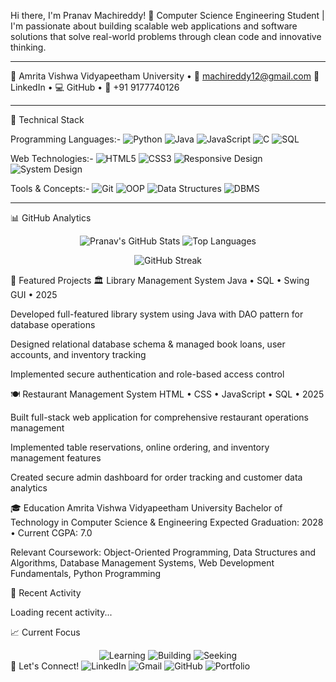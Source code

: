 Hi there, I'm Pranav Machireddy! 👋
Computer Science Engineering Student |
I'm passionate about building scalable web applications and software solutions that solve real-world problems through clean code and innovative thinking.

---

📍 Amrita Vishwa Vidyapeetham University • 📧 machireddy12@gmail.com
🔗 LinkedIn • 💻 GitHub • 📱 +91 9177740126

---

🚀 Technical Stack

Programming Languages:-
<img src="https://img.shields.io/badge/Python-3776AB?style=for-the-badge&logo=python&logoColor=white" alt="Python" />
<img src="https://img.shields.io/badge/Java-ED8B00?style=for-the-badge&logo=java&logoColor=white" alt="Java" />
<img src="https://img.shields.io/badge/JavaScript-F7DF1E?style=for-the-badge&logo=javascript&logoColor=black" alt="JavaScript" />
<img src="https://img.shields.io/badge/C-00599C?style=for-the-badge&logo=c&logoColor=white" alt="C" />
<img src="https://img.shields.io/badge/SQL-4479A1?style=for-the-badge&logo=postgresql&logoColor=white" alt="SQL" />

Web Technologies:-
<img src="https://img.shields.io/badge/HTML5-E34F26?style=for-the-badge&logo=html5&logoColor=white" alt="HTML5" />
<img src="https://img.shields.io/badge/CSS3-1572B6?style=for-the-badge&logo=css3&logoColor=white" alt="CSS3" />
<img src="https://img.shields.io/badge/Responsive-Design-4285F4?style=for-the-badge" alt="Responsive Design" />
<img src="https://img.shields.io/badge/System-Design-FF6B6B?style=for-the-badge" alt="System Design" />

Tools & Concepts:-
<img src="https://img.shields.io/badge/Git-F05032?style=for-the-badge&logo=git&logoColor=white" alt="Git" />
<img src="https://img.shields.io/badge/OOP-4A90E2?style=for-the-badge" alt="OOP" />
<img src="https://img.shields.io/badge/Data_Structures-7ED321?style=for-the-badge" alt="Data Structures" />
<img src="https://img.shields.io/badge/DBMS-FF6B6B?style=for-the-badge" alt="DBMS" />

---
📊 GitHub Analytics
<p align="center"> <img src="https://github-readme-stats.vercel.app/api?username=Pranava-M&show_icons=true&theme=radical&hide_title=true&count_private=true&cache_seconds=1800" alt="Pranav's GitHub Stats" /> <img src="https://github-readme-stats.vercel.app/api/top-langs/?username=Pranava-M&layout=compact&theme=radical&hide_border=true&cache_seconds=1800" alt="Top Languages" /> </p> <p align="center"> <img src="https://github-readme-streak-stats.herokuapp.com/?user=Pranava-M&theme=radical&hide_border=true&cache_seconds=1800" alt="GitHub Streak" /> </p>
💼 Featured Projects
🏛️ Library Management System
Java • SQL • Swing GUI • 2025

Developed full-featured library system using Java with DAO pattern for database operations

Designed relational database schema & managed book loans, user accounts, and inventory tracking

Implemented secure authentication and role-based access control

🍽️ Restaurant Management System
HTML • CSS • JavaScript • SQL • 2025

Built full-stack web application for comprehensive restaurant operations management

Implemented table reservations, online ordering, and inventory management features

Created secure admin dashboard for order tracking and customer data analytics

🎓 Education
Amrita Vishwa Vidyapeetham University
Bachelor of Technology in Computer Science & Engineering
Expected Graduation: 2028 • Current CGPA: 7.0

Relevant Coursework: Object-Oriented Programming, Data Structures and Algorithms, Database Management Systems, Web Development Fundamentals, Python Programming

🔄 Recent Activity
<!--START_SECTION:activity--><!-- This section will be automatically updated by GitHub Actions -->
Loading recent activity...

<!--END_SECTION:activity-->
📈 Current Focus
<div align="center"> <img src="https://img.shields.io/badge/Currently%20Learning-Advanced%20DSA%20%26%20System%20Design-blue?style=for-the-badge" alt="Learning" /> <img src="https://img.shields.io/badge/Building-Full--Stack%20Applications-green?style=for-the-badge" alt="Building" /> <img src="https://img.shields.io/badge/Seeking-Internship%20Opportunities-orange?style=for-the-badge" alt="Seeking" /> </div>
🤝 Let's Connect!
<img src="https://img.shields.io/badge/LinkedIn-0077B5?style=for-the-badge&logo=linkedin&logoColor=white" alt="LinkedIn" />
<img src="https://img.shields.io/badge/Gmail-D14836?style=for-the-badge&logo=gmail&logoColor=white" alt="Gmail" />
<img src="https://img.shields.io/badge/GitHub-181717?style=for-the-badge&logo=github&logoColor=white" alt="GitHub" />
<img src="https://img.shields.io/badge/Portfolio-4285F4?style=for-the-badge&logo=google-chrome&logoColor=white" alt="Portfolio" />

